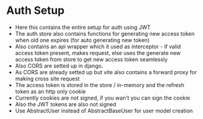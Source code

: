 # Auth Setup
- Here this contains the entire setup for auth using JWT
- The auth store also contains functions for generating new access token when old one expires (for auto generating new token)
- Also contains an api wrapper which it used as interceptor - if valid access token present, makes request, else uses the generate new access token from store to get new access token seamlessly
- Also CORS are setted up in django.
- As CORS are already setted up but vite also contains a forward proxy for making cross site request
- The access token is stored in the store / in-memory and the refresh token as an http only cookie
- Currently cookies are not signed, if you wan't you can sign the cookie
- Also the JWT tokens are also not signed
- Use AbstractUser instead of AbstractBaseUser for user model creation